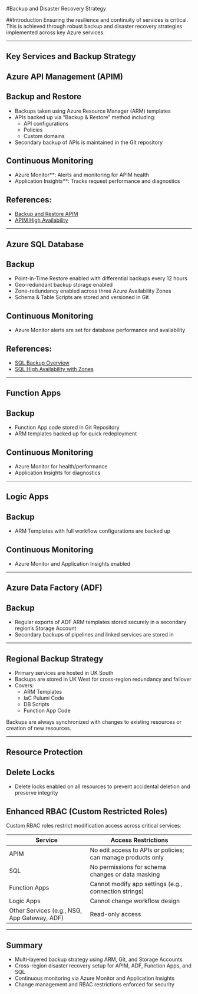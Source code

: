 #Backup and Disaster Recovery Strategy

##Introduction
Ensuring the resilience and continuity of services is critical. This is achieved through robust backup and disaster recovery strategies implemented across key Azure services.

---

## Key Services and Backup Strategy

## Azure API Management (APIM)

## Backup and Restore
- Backups taken using Azure Resource Manager (ARM) templates
- APIs backed up via “Backup & Restore” method including:
  - API configurations
  - Policies
  - Custom domains
- Secondary backup of APIs is maintained in the Git repository

## Continuous Monitoring
- Azure Monitor**: Alerts and monitoring for APIM health
- Application Insights**: Tracks request performance and diagnostics

## References:
- [Backup and Restore APIM](https://learn.microsoft.com/en-us/azure/api-management/api-management-howto-disaster-recovery-backup-restore?tabs=powershell)
- [APIM High Availability](https://learn.microsoft.com/en-us/azure/api-management/high-availability)

---

## Azure SQL Database

## Backup
- Point-in-Time Restore enabled with differential backups every 12 hours
- Geo-redundant backup storage enabled
- Zone-redundancy enabled across three Azure Availability Zones
- Schema & Table Scripts are stored and versioned in Git

## Continuous Monitoring
- Azure Monitor alerts are set for database performance and availability

## References:
- [SQL Backup Overview](https://learn.microsoft.com/en-us/azure/azure-sql/database/automated-backups-overview?view=azuresql)
- [SQL High Availability with Zones](https://learn.microsoft.com/en-us/azure/azure-sql/database/high-availability-sla-local-zone-redundancy?view=azuresql&tabs=azure-powershell)

---

## Function Apps

## Backup
- Function App code stored in Git Repository
- ARM templates backed up for quick redeployment

## Continuous Monitoring
- Azure Monitor for health/performance
- Application Insights for diagnostics

---

## Logic Apps

## Backup
- ARM Templates with full workflow configurations are backed up

## Continuous Monitoring
- Azure Monitor and Application Insights enabled

---

## Azure Data Factory (ADF)

## Backup
- Regular exports of ADF ARM templates stored securely in a secondary region’s Storage Account
- Secondary backups of pipelines and linked services are stored in 

---

## Regional Backup Strategy

- Primary services are hosted in UK South
- Backups are stored in UK West for cross-region redundancy and failover
- Covers:
  - ARM Templates
  - IaC Pulumi Code
  - DB Scripts
  - Function App Code



Backups are always synchronized with changes to existing resources or creation of new resources.


---

## Resource Protection

## Delete Locks
- Delete locks enabled on all resources to prevent accidental deletion and preserve integrity

## Enhanced RBAC (Custom Restricted Roles)
Custom RBAC roles restrict modification access across critical services:

| Service | Access Restrictions |
|---------|---------------------|
| APIM | No edit access to APIs or policies; can manage products only |
| SQL | No permissions for schema changes or data masking |
| Function Apps | Cannot modify app settings (e.g., connection strings) |
| Logic Apps | Cannot change workflow design |
| Other Services (e.g., NSG, App Gateway, ADF) | Read-only access |



---

## Summary

- Multi-layered backup strategy using ARM, Git, and Storage Accounts
- Cross-region disaster recovery setup for APIM, ADF, Function Apps, and SQL
- Continuous monitoring via Azure Monitor and Application Insights
- Change management and RBAC restrictions enforced for security

